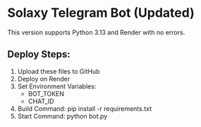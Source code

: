 # Solaxy Telegram Bot (Updated)

This version supports Python 3.13 and Render with no errors.

## Deploy Steps:
1. Upload these files to GitHub
2. Deploy on Render
3. Set Environment Variables:
   - BOT_TOKEN
   - CHAT_ID
4. Build Command: pip install -r requirements.txt
5. Start Command: python bot.py